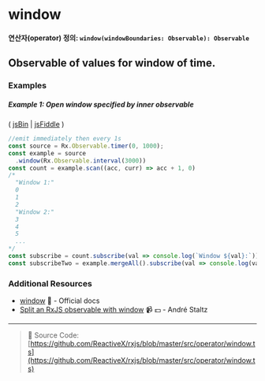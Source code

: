 # window
#### 연산자(operator) 정의: `window(windowBoundaries: Observable): Observable`

## Observable of values for window of time.

### Examples

##### Example 1: Open window specified by inner observable

( [jsBin](http://jsbin.com/jituvajeri/1/edit?js,console) | [jsFiddle](https://jsfiddle.net/btroncone/rmgghg6d/) )

```js
//emit immediately then every 1s
const source = Rx.Observable.timer(0, 1000);
const example = source
  .window(Rx.Observable.interval(3000))
const count = example.scan((acc, curr) => acc + 1, 0)          
/*
  "Window 1:"
  0
  1
  2
  "Window 2:"
  3
  4
  5
  ...
*/
const subscribe = count.subscribe(val => console.log(`Window ${val}:`));
const subscribeTwo = example.mergeAll().subscribe(val => console.log(val));
```


### Additional Resources
* [window](http://reactivex.io/rxjs/class/es6/Observable.js~Observable.html#instance-method-window) :newspaper: - Official docs
* [Split an RxJS observable with window](https://egghead.io/lessons/rxjs-split-an-rxjs-observable-with-window?course=use-higher-order-observables-in-rxjs-effectively) :video_camera: :dollar: - André Staltz

---
> :file_folder: Source Code:  [https://github.com/ReactiveX/rxjs/blob/master/src/operator/window.ts](https://github.com/ReactiveX/rxjs/blob/master/src/operator/window.ts)

